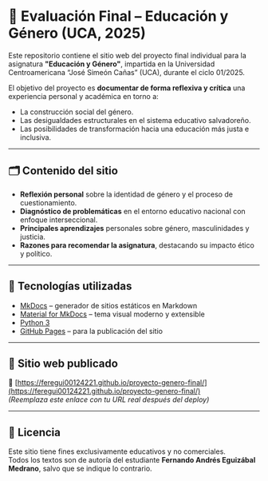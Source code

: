 # 📘 Evaluación Final – Educación y Género (UCA, 2025)

Este repositorio contiene el sitio web del proyecto final individual para la asignatura **"Educación y Género"**, impartida en la Universidad Centroamericana “José Simeón Cañas” (UCA), durante el ciclo 01/2025.

El objetivo del proyecto es **documentar de forma reflexiva y crítica** una experiencia personal y académica en torno a:

- La construcción social del género.
- Las desigualdades estructurales en el sistema educativo salvadoreño.
- Las posibilidades de transformación hacia una educación más justa e inclusiva.

---

## 🗂 Contenido del sitio

- **Reflexión personal** sobre la identidad de género y el proceso de cuestionamiento.
- **Diagnóstico de problemáticas** en el entorno educativo nacional con enfoque interseccional.
- **Principales aprendizajes** personales sobre género, masculinidades y justicia.
- **Razones para recomendar la asignatura**, destacando su impacto ético y político.

---

## 🚀 Tecnologías utilizadas

- [MkDocs](https://www.mkdocs.org/) – generador de sitios estáticos en Markdown
- [Material for MkDocs](https://squidfunk.github.io/mkdocs-material/) – tema visual moderno y extensible
- [Python 3](https://www.python.org/)
- [GitHub Pages](https://pages.github.com/) – para la publicación del sitio

---

## 🔗 Sitio web publicado

📎 [https://feregui00124221.github.io/proyecto-genero-final/](https://feregui00124221.github.io/proyecto-genero-final/)  
_(Reemplaza este enlace con tu URL real después del deploy)_

---

## 📄 Licencia

Este sitio tiene fines exclusivamente educativos y no comerciales.  
Todos los textos son de autoría del estudiante **Fernando Andrés Eguizábal Medrano**, salvo que se indique lo contrario.